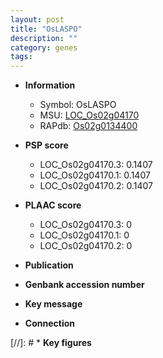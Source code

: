 ```yaml
---
layout: post
title: "OsLASPO"
description: ""
category: genes
tags: 
---
```


* **Information**  
    + Symbol: OsLASPO  
    + MSU: [LOC_Os02g04170](http://rice.plantbiology.msu.edu/cgi-bin/ORF_infopage.cgi?orf=LOC_Os02g04170)  
    + RAPdb: [Os02g0134400](http://rapdb.dna.affrc.go.jp/viewer/gbrowse_details/irgsp1?name=Os02g0134400)  

* **PSP score**  
    + LOC_Os02g04170.3: 0.1407 
    + LOC_Os02g04170.1: 0.1407 
    + LOC_Os02g04170.2: 0.1407 

* **PLAAC score**  
    + LOC_Os02g04170.3: 0 
    + LOC_Os02g04170.1: 0 
    + LOC_Os02g04170.2: 0 

* **Publication**  

* **Genbank accession number**  

* **Key message**  

* **Connection**  

[//]: # * **Key figures**  


